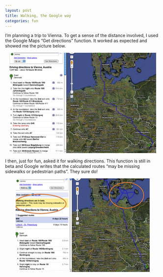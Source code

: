 ```yaml
---
layout: post
title: Walking, the Google way
categories: fun
---
```

I&#8217;m planning a trip to Vienna. To get a sense of the distance involved, I used the Google Maps &#8220;Get directions&#8221; function. It worked as expected and showed me the picture below.
<!--more-->
<p align="center"><a href="http://maps.google.com/maps?f=d&amp;source=s_d&amp;saddr=ikast&amp;daddr=Vienna,+Austria&amp;hl=en&amp;geocode=&amp;mra=ls&amp;sll=36.949892,-95.712891&amp;sspn=52.103593,77.34375&amp;ie=UTF8&amp;t=h&amp;z=6" target="_blank"><img src="/img/ViennaByCar.png" width="480" alt="To Vienna by Car" /></a></p>

<p>I then, just for fun, asked it for walking directions. This function is still in beta and Google writes that the calculated routes &#8220;may be missing sidewalks or pedestrian paths&#8221;. They sure do!</p>

<p align="center"><a href="http://maps.google.com/maps?f=d&amp;source=s_d&amp;saddr=ikast&amp;daddr=Vienna,+Austria&amp;hl=en&amp;geocode=FVWdWAMdULOLACn9n4kg2ZVLRjGQnFAdzK8ACg;FTad3wIdKtT5ACl_Kp0lmwdtRzHoE6NuBMIEOA&amp;mra=ls&amp;dirflg=w&amp;sll=52.167385,13.040295&amp;sspn=10.180852,19.335938&amp;ie=UTF8&amp;ll=52.187405,12.766113&amp;spn=10.177784,19.335937&amp;t=h&amp;z=6" target="_blank"><img src="/img/ViennaOnFoot.png" width="437" alt="To Vienna on foot" /></a></p>